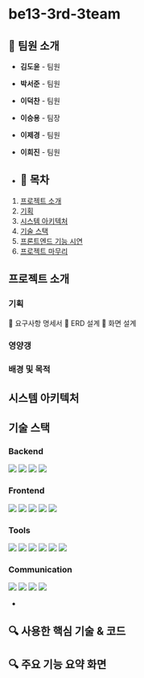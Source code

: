 # be13-3rd-3team


## 📌 팀원 소개
- **김도윤** - 팀원
- **박서준** - 팀원
- **이덕찬** - 팀원
- **이승용** - 팀장
- **이제경** - 팀원
- **이희진** - 팀원

- ## 📌 목차
1. [프로젝트 소개](#프로젝트-소개)
2. [기획](#기획)
3. [시스템 아키텍처](#시스템-아키텍처)
4. [기술 스택](#기술-스택)
5. [프론트엔드 기능 시연](#프론트엔드-기능-시연)
6. [프로젝트 마무리](#프로젝트-마무리)

## 프로젝트 소개


### 기획
📌 요구사항 명세서
📌 ERD 설계
📌 화면 설계


### 영양갱

### 배경 및 목적

## 시스템 아키텍처



## 기술 스택
### Backend
<img src="https://img.shields.io/badge/Spring-green?style=for-the-badge&logo=Spring&logoColor=white"> <img src="https://img.shields.io/badge/SpringBoot-green?style=for-the-badge&logo=SpringBoot&logoColor=white"> <img src="https://img.shields.io/badge/SpringDataJPA-green?style=for-the-badge&logo=SpringDataJPA&logoColor=white"> <img src="https://img.shields.io/badge/java-red?style=for-the-badge&logo=java&logoColor=white">



### Frontend
<img src="https://img.shields.io/badge/css3-blue?style=for-the-badge&logo=css3&logoColor=white"> <img src="https://img.shields.io/badge/html5-blue?style=for-the-badge&logo=html5&logoColor=white"> <img src="https://img.shields.io/badge/JavaScript-orange?style=for-the-badge&logo=JavaScript&logoColor=white"> <img src="https://img.shields.io/badge/Axios-orange?style=for-the-badge&logo=Axios&logoColor=white"> <img src="https://img.shields.io/badge/Vue.js-orange?style=for-the-badge&logo=Vue.js&logoColor=white">


### Tools
<img src="https://img.shields.io/badge/Git-black?style=for-the-badge&logo=Git&logoColor=white"> <img src="https://img.shields.io/badge/Figma-purple?style=for-the-badge&logo=Figma&logoColor=white"> <img src="https://img.shields.io/badge/Postman-orange?style=for-the-badge&logo=Postman&logoColor=white"> <img src="https://img.shields.io/badge/Swagger-green?style=for-the-badge&logo=Swagger&logoColor=white"> <img src="https://img.shields.io/badge/ERDCloud-blue?style=for-the-badge&logo=ERDCloud&logoColor=white"> <img src="https://img.shields.io/badge/Draw.io-blue?style=for-the-badge&logo=Draw.io&logoColor=white">


### Communication
<img src="https://img.shields.io/badge/GitHub-black?style=for-the-badge&logo=GitHub&logoColor=white"> <img src="https://img.shields.io/badge/Jira-blue?style=for-the-badge&logo=Jira&logoColor=white"> <img src="https://img.shields.io/badge/Discord-purple?style=for-the-badge&logo=Discord&logoColor=white"> <img src="https://img.shields.io/badge/Notion-brown?style=for-the-badge&logo=Notion&logoColor=white">


- 
## 🔍 사용한 핵심 기술 & 코드



## 🔍 주요 기능 요약 화면
